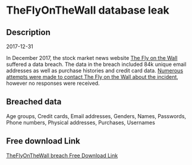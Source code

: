 # TheFlyOnTheWall database leak

## Description

2017-12-31

In December 2017, the stock market news website <a href="http://theflyonthewall.com/" target="_blank" rel="noopener">The Fly on the Wall</a> suffered a data breach. The data in the breach included 84k unique email addresses as well as purchase histories and credit card data. <a href="https://www.troyhunt.com/streamlining-data-breach-disclosure-a-step-by-step-process" target="_blank" rel="noopener">Numerous attempts were made to contact The Fly on the Wall about the incident</a>, however no responses were received.

## Breached data

Age groups, Credit cards, Email addresses, Genders, Names, Passwords, Phone numbers, Physical addresses, Purchases, Usernames

## Free download Link

[TheFlyOnTheWall breach Free Download Link](https://link-to.net/1229997/755.8410041913846/dynamic/?r=aHR0cHM6Ly93d3cubWVkaWFmaXJlLmNvbS92aWV3L1FYRktqT0l1TGNRcUNSTC90aGVmbHlvbnRoZXdhbGwuY29tL2ZpbGU=)
